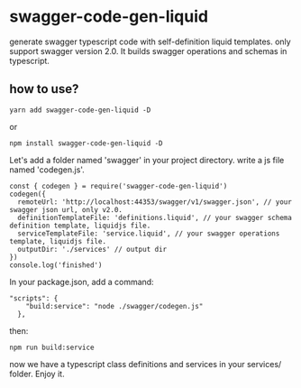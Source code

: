 # swagger-code-gen-liquid

generate swagger typescript code with self-definition liquid templates. only support swagger version 2.0.
It builds swagger operations and schemas in typescript.

## how to use?

```shell
yarn add swagger-code-gen-liquid -D
```

or

```shell
npm install swagger-code-gen-liquid -D
```

Let's add a folder named 'swagger' in your project directory. write a js file named 'codegen.js'.

```shell
const { codegen } = require('swagger-code-gen-liquid')
codegen({
  remoteUrl: 'http://localhost:44353/swagger/v1/swagger.json', // your swagger json url, only v2.0.
  definitionTemplateFile: 'definitions.liquid', // your swagger schema definition template, liquidjs file.
  serviceTemplateFile: 'service.liquid', // your swagger operations template, liquidjs file.
  outputDir: './services' // output dir
})
console.log('finished')
```

In your package.json, add a command:

```shell
"scripts": {
    "build:service": "node ./swagger/codegen.js"
  },
```

then:

```shell
npm run build:service
```

now we have a typescript class definitions and services in your services/ folder. Enjoy it.
